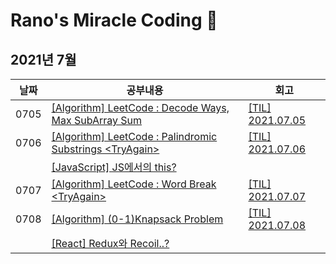 # Rano's Miracle Coding 🦖

## 2021년 7월

| 날짜 | 공부내용                                                                                        | 회고                                                  |
| ---- | ----------------------------------------------------------------------------------------------- | ----------------------------------------------------- |
| 0705 | [[Algorithm] LeetCode : Decode Ways, Max SubArray Sum](https://codi-rano.tistory.com/126)       | [[TIL] 2021.07.05](https://codi-rano.tistory.com/128) |
| 0706 | [[Algorithm] LeetCode : Palindromic Substrings \<TryAgain\>](https://codi-rano.tistory.com/130) | [[TIL] 2021.07.06](https://codi-rano.tistory.com/131) |
|      | [[JavaScript] JS에서의 this?](https://codi-rano.tistory.com/129)                                |                                                       |
| 0707 | [[Algorithm] LeetCode : Word Break \<TryAgain\>](https://codi-rano.tistory.com/132)             | [[TIL] 2021.07.07](https://codi-rano.tistory.com/133) |
| 0708 | [[Algorithm] (0-1)Knapsack Problem](https://codi-rano.tistory.com/135)                          | [[TIL] 2021.07.08](https://codi-rano.tistory.com/136) |
|      | [[React] Redux와 Recoil..?](https://codi-rano.tistory.com/134)                                  |                                                       |
